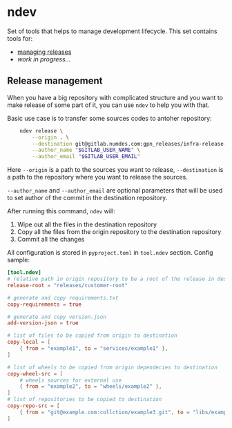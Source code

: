 # ndev

Set of tools that helps to manage development lifecycle. This set contains tools for:

- [managing releases](#release-management)
- _work in progress..._

## Release management

When you have a big repository with complicated structure and you want to 
make release of some part of it, you can use `ndev` to help you with that.

Basic use case is to transfer some sources codes to antoher repository:

```bash
    ndev release \
        --origin . \
        --destination git@gitlab.numdes.com:gpn_releases/infra-release-playground.git \
        --author_name "$GITLAB_USER_NAME" \
        --author_email "$GITLAB_USER_EMAIL"
```

Here `--origin` is a path to the sources you want to release, 
`--destination` is a path to the repository where you want to release the sources.

`--author_name` and `--author_email` are optional parameters that will be used 
to set author of the commit in the destination repository.

After running this command, `ndev` will:
1. Wipe out all the files in the destination repository
2. Copy all the files from the origin repository to the destination repository
3. Commit all the changes

All configuration is stored in `pyproject.toml` in `tool.ndev` section. Config sample:

```toml
[tool.ndev]
# relative path in origin repository to be a root of the release in destination repository
release-root = "releases/customer-root"

# generate and copy requirements.txt
copy-requirements = true

# generate and copy version.json
add-version-json = true

# list of files to be copied from origin to destination
copy-local = [
    { from = "example1", to = "services/example1" },
]

# list of wheels to be copied from origin dependecies to destination
copy-wheel-src = [
    # wheels sources for external use
    { from = "example2", to = "wheels/example2" },
]
# list of repositories to be copied to destination
copy-repo-src = [
    { from = "git@example.com:collction/example3.git", to = "libs/example3/cpp-src", ref = "main" },
]
```